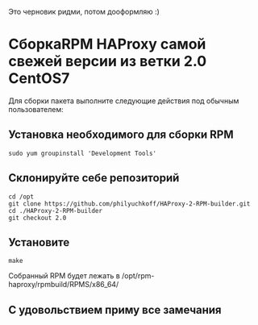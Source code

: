 Это черновик ридми, потом дооформляю :)

# СборкаRPM HAProxy самой свежей версии из ветки 2.0 CentOS7

Для сборки пакета выполните следующие действия под обычным пользователем:

## Установка необходимого для сборки  RPM

    sudo yum groupinstall 'Development Tools'

## Склонируйте себе репозиторий

    cd /opt
    git clone https://github.com/philyuchkoff/HAProxy-2-RPM-builder.git
    cd ./HAProxy-2-RPM-builder
    git checkout 2.0

## Установите
    make
    
Собранный RPM будет лежать в /opt/rpm-haproxy/rpmbuild/RPMS/x86_64/

## С удовольствием приму все замечания
